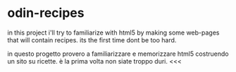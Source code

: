 # odin-recipes
in this project i'll try to familiarize with html5 by making some web-pages
that will contain recipes. 
its the first time dont be too hard.



in questo progetto provero a familiarizzare e memorizzare html5
costruendo un sito su ricette.
è la prima volta non siate troppo duri.
<<<

